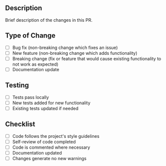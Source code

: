 ## Description
Brief description of the changes in this PR.

## Type of Change
- [ ] Bug fix (non-breaking change which fixes an issue)
- [ ] New feature (non-breaking change which adds functionality)
- [ ] Breaking change (fix or feature that would cause existing functionality to not work as expected)
- [ ] Documentation update

## Testing
- [ ] Tests pass locally
- [ ] New tests added for new functionality
- [ ] Existing tests updated if needed

## Checklist
- [ ] Code follows the project's style guidelines
- [ ] Self-review of code completed
- [ ] Code is commented where necessary
- [ ] Documentation updated
- [ ] Changes generate no new warnings
